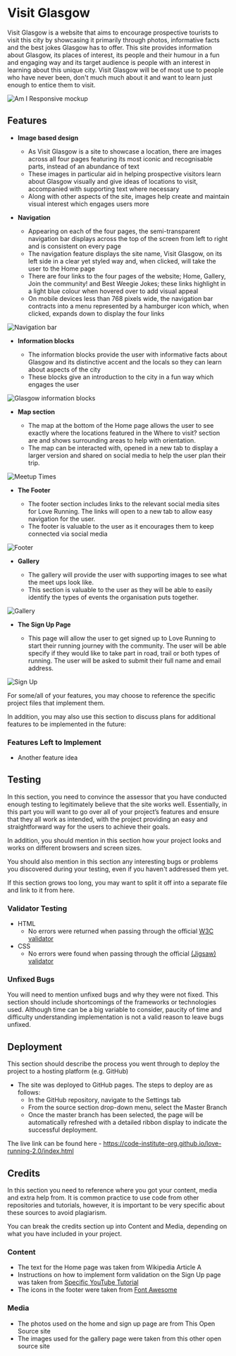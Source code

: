 # Visit Glasgow

Visit Glasgow is a website that aims to encourage prospective tourists to visit this city by showcasing it primarily through photos, informative facts and the best jokes Glasgow has to offer. This site provides information about Glasgow, its places of interest, its people and their humour in a fun and engaging way and its target audience is people with an interest in learning about this unique city. Visit Glasgow will be of most use to people who have never been, don't much much about it and want to learn just enough to entice them to visit.

![Am I Responsive mockup](https://github.com/ebl138/visit-glasgow/tree/main/media/visit-glasgow-am-i-responsive-1260x720.PNG)

## Features

- __Image based design__

  - As Visit Glasgow is a site to showcase a location, there are images across all four pages featuring its most iconic and recognisable parts, instead of an abundance of text
  - These images in particular aid in helping prospective visitors learn about Glasgow visually and give ideas of locations to visit, accompanied with supporting text where necessary
  - Along with other aspects of the site, images help create and maintain visual interest which engages users more

- __Navigation__

  - Appearing on each of the four pages, the semi-transparent navigation bar displays across the top of the screen from left to right and is consistent on every page
  - The navigation feature displays the site name, Visit Glasgow, on its left side in a clear yet styled way and, when clicked, will take the user to the Home page
  - There are four links to the four pages of the website; Home, Gallery, Join the community! and Best Weegie Jokes; these links highlight in a light blue colour when hovered over to add visual appeal
  - On mobile devices less than 768 pixels wide, the navigation bar contracts into a menu represented by a hamburger icon which, when clicked, expands down to display the four links

![Navigation bar](https://github.com/ebl138/visit-glasgow/tree/main/media/navigation-bar.PNG)

- __Information blocks__

  - The information blocks provide the user with informative facts about Glasgow and its distinctive accent and the locals so they can learn about aspects of the city
  - These blocks give an introduction to the city in a fun way which engages the user

![Glasgow information blocks](https://github.com/ebl138/visit-glasgow/tree/main/media/information-blocks.PNG)

- __Map section__

  - The map at the bottom of the Home page allows the user to see exactly where the locations featured in the Where to visit? section are and shows surrounding areas to help with orientation.
  - The map can be interacted with, opened in a new tab to display a larger version and shared on social media to help the user plan their trip.

![Meetup Times](https://github.com/ebl138/visit-glasgow/tree/main/media/locations-map-2100x457.PNG)

- __The Footer__

  - The footer section includes links to the relevant social media sites for Love Running. The links will open to a new tab to allow easy navigation for the user.
  - The footer is valuable to the user as it encourages them to keep connected via social media

![Footer](https://github.com/lucyrush/readme-template/blob/master/media/love_running_footer.png)

- __Gallery__

  - The gallery will provide the user with supporting images to see what the meet ups look like.
  - This section is valuable to the user as they will be able to easily identify the types of events the organisation puts together.

![Gallery](https://github.com/lucyrush/readme-template/blob/master/media/love_running_gallery.png)

- __The Sign Up Page__

  - This page will allow the user to get signed up to Love Running to start their running journey with the community. The user will be able specify if they would like to take part in road, trail or both types of running. The user will be asked to submit their full name and email address.

![Sign Up](https://github.com/lucyrush/readme-template/blob/master/media/love_running_signup.png)

For some/all of your features, you may choose to reference the specific project files that implement them.

In addition, you may also use this section to discuss plans for additional features to be implemented in the future:

### Features Left to Implement

- Another feature idea

## Testing

In this section, you need to convince the assessor that you have conducted enough testing to legitimately believe that the site works well. Essentially, in this part you will want to go over all of your project’s features and ensure that they all work as intended, with the project providing an easy and straightforward way for the users to achieve their goals.

In addition, you should mention in this section how your project looks and works on different browsers and screen sizes.

You should also mention in this section any interesting bugs or problems you discovered during your testing, even if you haven't addressed them yet.

If this section grows too long, you may want to split it off into a separate file and link to it from here.

### Validator Testing

- HTML
  - No errors were returned when passing through the official [W3C validator](https://validator.w3.org/nu/?doc=https%3A%2F%2Fcode-institute-org.github.io%2Flove-running-2.0%2Findex.html)
- CSS
  - No errors were found when passing through the official [(Jigsaw) validator](https://jigsaw.w3.org/css-validator/validator?uri=https%3A%2F%2Fvalidator.w3.org%2Fnu%2F%3Fdoc%3Dhttps%253A%252F%252Fcode-institute-org.github.io%252Flove-running-2.0%252Findex.html&profile=css3svg&usermedium=all&warning=1&vextwarning=&lang=en#css)

### Unfixed Bugs

You will need to mention unfixed bugs and why they were not fixed. This section should include shortcomings of the frameworks or technologies used. Although time can be a big variable to consider, paucity of time and difficulty understanding implementation is not a valid reason to leave bugs unfixed.

## Deployment

This section should describe the process you went through to deploy the project to a hosting platform (e.g. GitHub)

- The site was deployed to GitHub pages. The steps to deploy are as follows:
  - In the GitHub repository, navigate to the Settings tab
  - From the source section drop-down menu, select the Master Branch
  - Once the master branch has been selected, the page will be automatically refreshed with a detailed ribbon display to indicate the successful deployment.

The live link can be found here - <https://code-institute-org.github.io/love-running-2.0/index.html>

## Credits

In this section you need to reference where you got your content, media and extra help from. It is common practice to use code from other repositories and tutorials, however, it is important to be very specific about these sources to avoid plagiarism.

You can break the credits section up into Content and Media, depending on what you have included in your project.

### Content

- The text for the Home page was taken from Wikipedia Article A
- Instructions on how to implement form validation on the Sign Up page was taken from [Specific YouTube Tutorial](https://www.youtube.com/)
- The icons in the footer were taken from [Font Awesome](https://fontawesome.com/)

### Media

- The photos used on the home and sign up page are from This Open Source site
- The images used for the gallery page were taken from this other open source site
